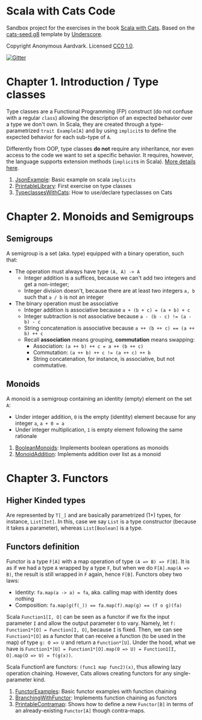 # Scala with Cats Code

Sandbox project for the exercises in the book [Scala with Cats][book].
Based on the [cats-seed.g8][cats-seed] template by [Underscore][underscore].

Copyright Anonymous Aardvark. Licensed [CC0 1.0][license].

[![Gitter](https://badges.gitter.im/Join%20Chat.svg)][gitter]



# Chapter 1. Introduction / Type classes

Type classes are a Functional Programming (FP) construct (do not confuse with a regular `class`) allowing the
description of an expected behavior over a type we don't own. In Scala, they are created through a type-parametrized
`trait Example[A]` and by using `implicit`s to define the expected behavior for each sub-type of `A`.

Differently from OOP, type classes **do not** require any inheritance, nor even access to the code we want to set a
specific behavior. It requires, however, the language supports extension methods (`implicit`s in Scala).
[More details here](https://docs.scala-lang.org/scala3/book/ca-type-classes.html).

1. [JsonExample](src/main/scala/sandbox/chapter1/JsonExample.scala): Basic example on scala `implicits`
2. [PrintableLibrary](src/main/scala/sandbox/chapter1/PrintableLibrary.scala): First exercise on type classes
3. [TypeclassesWithCats](src/main/scala/sandbox/chapter1/PrintableLibrary.scala): How to use/declare typeclasses on Cats


# Chapter 2. Monoids and Semigroups

## Semigroups
A semigroup is a set (aka. type) equipped with a binary operation, such that:
- The operation must always have type `(A, A) -> A`
  - Integer addition is a suffices, because we can't add two integers and get a non-integer;
  - Integer division doesn't, because there are at least two integers `a, b` such that `a / b` is not an integer
- The binary operation must be associative
  - Integer addition is associative because `a + (b + c) = (a + b) + c`
  - Integer subtraction is not associative because `a - (b - c) != (a - b) - c`
  - String concatenation is associative because `a ++ (b ++ c) == (a ++ b) ++ c`
  - Recall **association** means grouping, **commutation** means swapping:
    - Association: `(a ++ b) ++ c = a ++ (b ++ c)`
    - Commutation: `(a ++ b) ++ c != (a ++ c) ++ b`
    - String concatenation, for instance, is associative, but not commutative.

## Monoids
A monoid is a semigroup containing an identity (empty) element on the set `A`:
- Under integer addition, `0` is the empty (identity) element because for any integer `a`, `a + 0 = a`
- Under integer multiplication, `1` is empty element following the same rationale

1. [BooleanMonoids](./src/main/scala/sandbox/chapter2/BooleanMonoids.scala): Implements boolean operations as monoids
2. [MonoidAddition](./src/main/scala/sandbox/chapter2/MonoidAddition.scala): Implements addition over list as a monoid

# Chapter 3. Functors

## Higher Kinded types

Are represented by `T[_]` and are basically parametrized (1+) types, for instance, `List[Int]`. In this, case we say
`List` is a type constructor (because it takes a parameter), whereas `List[Boolean]` is a type.

## Functors definition
Functor is a type `F[A]` with a map operation of type `(A => B) => F[B]`. It is as if we had a type `A` wrapped by a
type `F`, but when we do `F[A].map(A => B)`, the result is still wrapped in `F` again, hence `F[B]`. Functors obey two
laws:
- Identity: `fa.map(a -> a) = fa`, aka. calling map with identity does nothing
- Composition: `fa.map(g(f(_)) == fa.map(f).map(g) == (f o g)(fa)`

Scala `Function1[I, O]` can be seen as a functor if we fix the input parameter `I` and allow the output
parameter `O` to vary. Namely, let `f: Function1*[O] = Function[I, O]`, because `I` is fixed. Then, we can see `Function1*[O]`
as a functor that can receive a function (to be used in the map) of type `g: O => U` and return a `Function*[U]`. Under
the hood, what we have is `Function1*[U] = Function1*[O].map(O => U) = Function1[I, O].map(O => U) = f(g(x))`.

Scala Function1 are functors: `(func1 map func2)(x)`, thus allowing lazy operation chaining. However, Cats allows
creating functors for any single-parameter kind.

1. [FunctorExamples](./src/main/scala/sandbox/chapter3/FunctorExamples.scala): Basic functor examples with function
chaining
2. [BranchingWithFunctor](./src/main/scala/sandbox/chapter3/BranchingWithFunctor.scala): Implements function chaining as
functors
3. [PrintableContramap](./src/main/scala/sandbox/chapter3/PrintableContramap.scala): Shows how to define a new
`Functor[B]` in terms of an already-existing `Functor[A]` though contra-maps.

[cats-seed]: https://github.com/underscoreio/cats-seed.g8
[underscore]: https://underscore.io
[book]: https://www.scalawithcats.com/dist/scala-with-cats.pdf
[license]: https://creativecommons.org/publicdomain/zero/1.0/
[gitter]: https://gitter.im/underscoreio/scala?utm_source=essential-scala-readme&utm_medium=badge&utm_campaign=essential-scala
